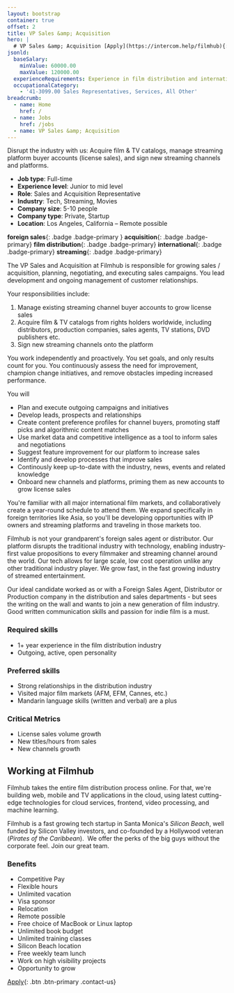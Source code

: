 ```yaml
---
layout: bootstrap
container: true
offset: 2
title: VP Sales &amp; Acquisition
hero: |
  # VP Sales &amp; Acquisition [Apply](https://intercom.help/filmhub){: .btn .btn-outline-warning .ml-5 .contact-us}
jsonld:
  baseSalary:
    minValue: 60000.00
    maxValue: 120000.00
  experienceRequirements: Experience in film distribution and international sales
  occupationalCategory:
    - '41-3099.00 Sales Representatives, Services, All Other'
breadcrumb:
  - name: Home
    href: /
  - name: Jobs
    href: /jobs
  - name: VP Sales &amp; Acquisition
---
```

Disrupt the industry with us: Acquire film & TV catalogs, manage streaming platform buyer accounts (license sales), and sign new streaming channels and platforms.

- **Job type**: Full-time
- **Experience level**: Junior to mid level
- **Role**: Sales and Acquisition Representative
- **Industry**: Tech, Streaming, Movies
- **Company size**: 5-10 people
- **Company type**: Private, Startup
- **Location**: Los Angeles, California &ndash; Remote possible


**foreign sales**{: .badge .badge-primary }
**acquisition**{: .badge .badge-primary}
**film distribution**{: .badge .badge-primary}
**international**{: .badge .badge-primary}
**streaming**{: .badge .badge-primary}

The VP Sales and Acquisition at Filmhub is responsible for growing sales / acquisition, planning, negotiating, and executing sales campaigns. You lead development and ongoing management of customer relationships.

Your responsibilities include:

1. Manage existing streaming channel buyer accounts to grow license sales
2. Acquire film & TV catalogs from rights holders worldwide, including distributors, production companies, sales agents, TV stations, DVD publishers etc.
3. Sign new streaming channels onto the platform

You work independently and proactively. You set goals, and only results count for you. You continuously assess the need for improvement, champion change initiatives, and remove obstacles impeding increased performance.

You will

* Plan and execute outgoing campaigns and initiatives
* Develop leads, prospects and relationships
* Create content preference profiles for channel buyers, promoting staff picks and algorithmic content matches
* Use market data and competitive intelligence as a tool to inform sales and negotiations
* Suggest feature improvement for our platform to increase sales
* Identify and develop processes that improve sales
* Continously keep up-to-date with the industry, news, events and related knowledge
* Onboard new channels and platforms, priming them as new accounts to grow license sales


You're familiar with all major international film markets, and collaboratively create a year-round schedule to attend them. We expand specifically in foreign territories like Asia, so you'll be developing opportunities with IP owners and streaming platforms and traveling in those markets too.

Filmhub is not your grandparent's foreign sales agent or distributor. Our platform disrupts the traditional industry with technology, enabling industry-first value propositions to every filmmaker and streaming channel around the world. Our tech allows for large scale, low cost operation unlike any other traditional industry player. We grow fast, in the fast growing industry of streamed entertainment.

Our ideal candidate worked as or with a Foreign Sales Agent, Distributor or Production company in the distribution and sales departments - but sees the writing on the wall and wants to join a new generation of film industry. Good written communication skills and passion for indie film is a must.

### Required skills

- 1+ year experience in the film distribution industry
- Outgoing, active, open personality

### Preferred skills

- Strong relationships in the distribution industry
- Visited major film markets (AFM, EFM, Cannes, etc.)
- Mandarin language skills (written and verbal) are a plus

### Critical Metrics

- License sales volume growth
- New titles/hours from sales
- New channels growth

## Working at Filmhub

Filmhub takes the entire film distribution process online. For that, we're building web, mobile and TV applications in the cloud, using latest cutting-edge technologies for cloud services, frontend, video processing, and machine learning.

Filmhub is a fast growing tech startup in Santa Monica's _Silicon Beach_, well funded by Silicon Valley investors, and co-founded by a Hollywood veteran (_Pirates of the Caribbean_).  We offer the perks of the big guys without the corporate feel. Join our great team.

### Benefits

- Competitive Pay
- Flexible hours
- Unlimited vacation
- Visa sponsor
- Relocation
- Remote possible
- Free choice of MacBook or Linux laptop
- Unlimited book budget
- Unlimited training classes
- Silicon Beach location
- Free weekly team lunch
- Work on high visibility projects
- Opportunity to grow

[Apply](https://intercom.help/filmhub){: .btn .btn-primary .contact-us}
